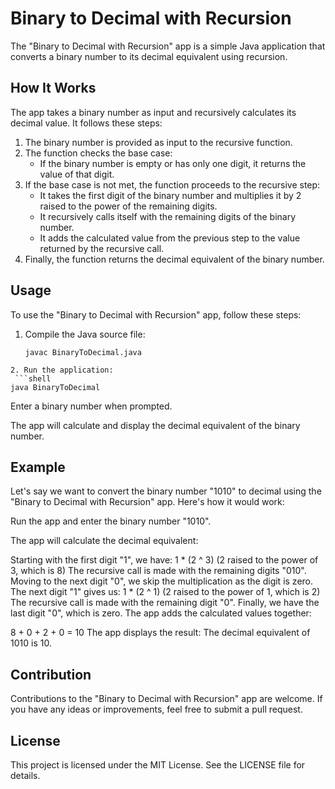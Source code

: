 # Binary to Decimal with Recursion

The "Binary to Decimal with Recursion" app is a simple Java application that converts a binary number to its decimal equivalent using recursion.

## How It Works

The app takes a binary number as input and recursively calculates its decimal value. It follows these steps:

1. The binary number is provided as input to the recursive function.
2. The function checks the base case:
   - If the binary number is empty or has only one digit, it returns the value of that digit.
3. If the base case is not met, the function proceeds to the recursive step:
   - It takes the first digit of the binary number and multiplies it by 2 raised to the power of the remaining digits.
   - It recursively calls itself with the remaining digits of the binary number.
   - It adds the calculated value from the previous step to the value returned by the recursive call.
4. Finally, the function returns the decimal equivalent of the binary number.

## Usage

To use the "Binary to Decimal with Recursion" app, follow these steps:

1. Compile the Java source file:
   ```shell
   javac BinaryToDecimal.java
```
2. Run the application:
 ```shell
java BinaryToDecimal
```
Enter a binary number when prompted.

The app will calculate and display the decimal equivalent of the binary number.
## Example
Let's say we want to convert the binary number "1010" to decimal using the "Binary to Decimal with Recursion" app. Here's how it would work:

Run the app and enter the binary number "1010".

The app will calculate the decimal equivalent:

Starting with the first digit "1", we have:
1 * (2 ^ 3) (2 raised to the power of 3, which is 8)
The recursive call is made with the remaining digits "010".
Moving to the next digit "0", we skip the multiplication as the digit is zero.
The next digit "1" gives us:
1 * (2 ^ 1) (2 raised to the power of 1, which is 2)
The recursive call is made with the remaining digit "0".
Finally, we have the last digit "0", which is zero.
The app adds the calculated values together:

8 + 0 + 2 + 0 = 10
The app displays the result: The decimal equivalent of 1010 is 10.
## Contribution
Contributions to the "Binary to Decimal with Recursion" app are welcome. If you have any ideas or improvements, feel free to submit a pull request.
## License
This project is licensed under the MIT License. See the LICENSE file for details.
